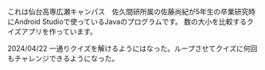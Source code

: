 これは仙台高専広瀬キャンパス　佐久間研所属の佐藤尚紀が5年生の卒業研究時にAndroid Studioで使っているJavaのプログラムです。
数の大小を比較するクイズアプリを作っています。

2024/04/22 一通りクイズを解けるようにはなった。ループさせてクイズに何回もチャレンジできるようになった。
